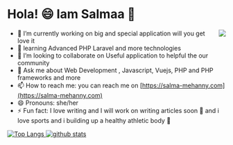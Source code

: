 # Hola! 😄  Iam Salmaa 👋


<img src="https://g.top4top.io/p_1675zr2pm1.jpg" align="right">

 

 - 🔭 I’m currently working on big and special application will you get love it  
- 🌱 learning Advanced PHP Laravel and more technologies  
- 👯 I’m looking to collaborate on Useful application to helpful the our community
- 💬 Ask me about Web Development , Javascript, Vuejs, PHP and PHP frameworks and more  
- 📫 How to reach me: you can reach me on [https://salma-mehanny.com](https://salma-mehanny.com) 
- 😄 Pronouns: she/her
- ⚡ Fun fact: I love writing and I will work on writing articles soon :blue_book:
   and i love sports and i building up  a healthy athletic body 🌱 



[ ![Top Langs](https://github-readme-stats.vercel.app/api/top-langs/?username=salmazz&layout=compact)
![github stats](https://github-readme-stats.vercel.app/api?username=salmazz )](https://github-readme-stats.vercel.app/api/top-langs/?username=salmazz)
 
